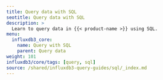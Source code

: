 ```yaml
---
title: Query data with SQL
seotitle: Query data with SQL
description: >
  Learn to query data in {{< product-name >}} using SQL.
menu:
  influxdb3_core:
    name: Query with SQL
    parent: Query data
weight: 101
influxdb3/core/tags: [query, sql]
source: /shared/influxdb3-query-guides/sql/_index.md
---
```


<!--
The content for this page is at content/shared/influxdb3-query-guides/sql/_index.md
-->
